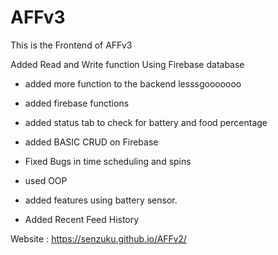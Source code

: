 # AFFv3
This is the Frontend of AFFv3

Added Read and Write function Using Firebase database

* added more function to the backend lesssgooooooo

* added firebase functions

* added status tab to check for battery and food percentage

* added BASIC CRUD on Firebase

* Fixed Bugs in time scheduling and spins

* used OOP 

* added features using battery sensor.

* Added Recent Feed History




Website : https://senzuku.github.io/AFFv2/